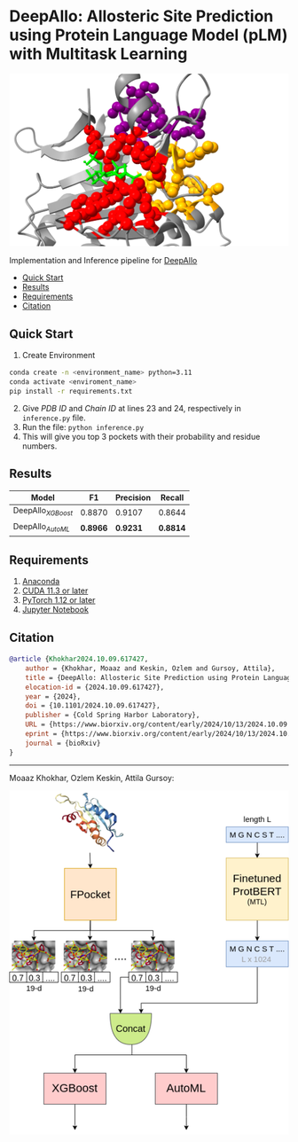 # DeepAllo: Allosteric Site Prediction using Protein Language Model (pLM) with Multitask Learning
![Results](assets/detected-pockets.png)

Implementation and Inference pipeline for [DeepAllo](https://www.biorxiv.org/content/10.1101/2024.10.09.617427v1)

- [Quick Start](#quick-start)
- [Results](#results)
- [Requirements](#requirements)
- [Citation](#citation)

## Quick Start
1. Create Environment
```bash
conda create -n <environment_name> python=3.11
conda activate <enviroment_name>
pip install -r requirements.txt
```
2. Give *PDB ID* and *Chain ID* at lines 23 and 24, respectively in `inference.py` file.
3. Run the file: `python inference.py`
4. This will give you top 3 pockets with their probability and residue numbers.

## Results
| Model | F1 | Precision | Recall |
| ------------- | ------------- | ------------- | ------------- |
| DeepAllo<sub>*XGBoost*<sub> | 0.8870 | 0.9107 | 0.8644 |
| DeepAllo<sub>*AutoML*<sub> | **0.8966** | **0.9231** | **0.8814** |

## Requirements
1. [Anaconda](https://www.anaconda.com/products/distribution)
2. [CUDA 11.3 or later](https://developer.nvidia.com/cuda-downloads)
3. [PyTorch 1.12 or later](https://pytorch.org/get-started/locally/)
4. [Jupyter Notebook](https://jupyter.org/)

## Citation

```bibtex
@article {Khokhar2024.10.09.617427,
	author = {Khokhar, Moaaz and Keskin, Ozlem and Gursoy, Attila},
	title = {DeepAllo: Allosteric Site Prediction using Protein Language Model (pLM) with Multitask Learning},
	elocation-id = {2024.10.09.617427},
	year = {2024},
	doi = {10.1101/2024.10.09.617427},
	publisher = {Cold Spring Harbor Laboratory},
	URL = {https://www.biorxiv.org/content/early/2024/10/13/2024.10.09.617427},
	eprint = {https://www.biorxiv.org/content/early/2024/10/13/2024.10.09.617427.full.pdf},
	journal = {bioRxiv}
}
```
---
Moaaz Khokhar, Ozlem Keskin, Attila Gursoy:

![DeepAllo Architecture](assets/main_architecture.png)
